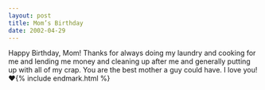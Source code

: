 ```yaml
---
layout: post
title: Mom’s Birthday
date: 2002-04-29
---
```


Happy Birthday, Mom! Thanks for always doing my laundry and cooking for me and lending me money and cleaning up after me and generally putting up with all of my crap. You are the best mother a guy could have. I love you! ❤️{% include endmark.html %}